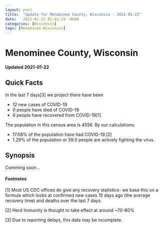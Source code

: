 ```yaml
---
layout: post
title:  "Update for Menominee County, Wisconsin - 2021-01-22"
date:   2021-01-22 01:01:29 -0600
categories: [Wisconsin]
tags: [Menominee-Wisconsin]
---
```


# Menominee County, Wisconsin
#### Updated 2021-01-22

## Quick Facts

In the last 7 days[3] we project there have been
- *12* new cases of COVID-19
- *0* people have died of COVID-19
- *6* people have recovered from COVID-19[1]

The population in this census area is 4556. By our calculations:
- 17.08% of the population have had COVID-19.[2]
- 1.29% of the population or 59.0 people are actively fighting the virus.

## Synopsis

Comming soon...


#### Footnotes

[1] Most US CDC offices do give any recovery statistics- we base this on a formula which looks at confirmed new cases
15 days ago (the average recovery time) and deaths over the last 7 days.

[2] Herd Immunity is thought to take effect at around ~70-80%

[3] Due to reporting delays, this data may be incomplete.
 
    
